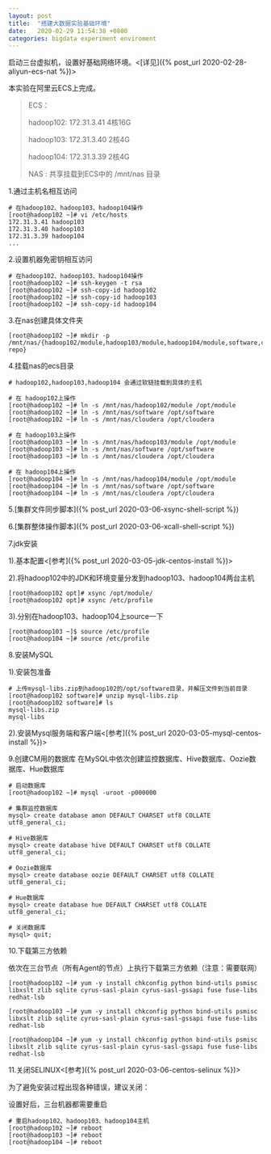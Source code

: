 ```yaml
---
layout: post
title:  "搭建大数据实验基础环境"
date:   2020-02-29 11:54:38 +0800
categories: bigdata experiment enviroment
---
```


启动三台虚拟机，设置好基础网络环境。<[详见]({% post_url 2020-02-28-aliyun-ecs-nat %})>

本实验在阿里云ECS上完成。

>
> ECS：
> 
>   hadoop102: 172.31.3.41  4核16G
>   
>   hadoop103: 172.31.3.40  2核4G
>   
>   hadoop104: 172.31.3.39  2核4G
>   
> NAS :  共享挂载到ECS中的 /mnt/nas 目录
> 

1.通过主机名相互访问
```shell
# 在hadoop102、hadoop103、hadoop104操作
[root@hadoop102 ~]# vi /etc/hosts
172.31.3.41 hadoop103
172.31.3.40 hadoop103
172.31.3.39 hadoop104
...

```
  
2.设置机器免密钥相互访问
```shell
# 在hadoop102、hadoop103、hadoop104操作
[root@hadoop102 ~]# ssh-keygen -t rsa
[root@hadoop102 ~]# ssh-copy-id hadoop102
[root@hadoop102 ~]# ssh-copy-id hadoop103
[root@hadoop102 ~]# ssh-copy-id hadoop104
```

3.在nas创建具体文件夹
```shell
[root@hadoop102 ~]# mkdir -p /mnt/nas/{hadoop102/module,hadoop103/module,hadoop104/module,software,cloudera/parcel-repo}
```

4.挂载nas的ecs目录
```shell
# hadoop102,hadoop103,hadoop104 会通过软链挂载到具体的主机

# 在 hadoop102上操作
[root@hadoop102 ~]# ln -s /mnt/nas/hadoop102/module /opt/module
[root@hadoop102 ~]# ln -s /mnt/nas/software /opt/software
[root@hadoop102 ~]# ln -s /mnt/nas/cloudera /opt/cloudera

# 在 hadoop103上操作
[root@hadoop103 ~]# ln -s /mnt/nas/hadoop103/module /opt/module
[root@hadoop103 ~]# ln -s /mnt/nas/software /opt/software
[root@hadoop103 ~]# ln -s /mnt/nas/cloudera /opt/cloudera

# 在 hadoop104上操作
[root@hadoop104 ~]# ln -s /mnt/nas/hadoop104/module /opt/module
[root@hadoop104 ~]# ln -s /mnt/nas/software /opt/software
[root@hadoop104 ~]# ln -s /mnt/nas/cloudera /opt/cloudera
```

5.[集群文件同步脚本]({% post_url 2020-03-06-xsync-shell-script %})

6.[集群整体操作脚本]({% post_url 2020-03-06-xcall-shell-script %})

7.jdk安装

1).基本配置<[参考]({% post_url 2020-03-05-jdk-centos-install %})>

2).将hadoop102中的JDK和环境变量分发到hadoop103、hadoop104两台主机
```shell
[root@hadoop102 opt]# xsync /opt/module/
[root@hadoop102 opt]# xsync /etc/profile
```
3).分别在hadoop103、hadoop104上source一下
```shell
[root@hadoop103 ~]$ source /etc/profile
[root@hadoop104 ~]# source /etc/profile
```

8.安装MySQL

1).安装包准备
```shell
# 上传mysql-libs.zip到hadoop102的/opt/software目录，并解压文件到当前目录
[root@hadoop102 software]# unzip mysql-libs.zip
[root@hadoop102 software]# ls
mysql-libs.zip
mysql-libs
```

2).安装Mysql服务端和客户端<[参考]({% post_url 2020-03-05-mysql-centos-install %})>

9.创建CM用的数据库
在MySQL中依次创建监控数据库、Hive数据库、Oozie数据库、Hue数据库

```shell
# 启动数据库
[root@hadoop102 ~]# mysql -uroot -p000000

# 集群监控数据库
mysql> create database amon DEFAULT CHARSET utf8 COLLATE utf8_general_ci;

# Hive数据库 
mysql> create database hive DEFAULT CHARSET utf8 COLLATE utf8_general_ci;

# Oozie数据库
mysql> create database oozie DEFAULT CHARSET utf8 COLLATE utf8_general_ci;

# Hue数据库
mysql> create database hue DEFAULT CHARSET utf8 COLLATE utf8_general_ci;

# 关闭数据库
mysql> quit;
```

10.下载第三方依赖

依次在三台节点（所有Agent的节点）上执行下载第三方依赖（注意：需要联网）
```shell
[root@hadoop102 ~]# yum -y install chkconfig python bind-utils psmisc libxslt zlib sqlite cyrus-sasl-plain cyrus-sasl-gssapi fuse fuse-libs redhat-lsb

[root@hadoop103 ~]# yum -y install chkconfig python bind-utils psmisc libxslt zlib sqlite cyrus-sasl-plain cyrus-sasl-gssapi fuse fuse-libs redhat-lsb

[root@hadoop104 ~]# yum -y install chkconfig python bind-utils psmisc libxslt zlib sqlite cyrus-sasl-plain cyrus-sasl-gssapi fuse fuse-libs redhat-lsb
```

11.关闭SELINUX<[参考]({% post_url 2020-03-06-centos-selinux %})>

为了避免安装过程出现各种错误，建议关闭：

设置好后，三台机器都需要重启
```shell
# 重启hadoop102、hadoop103、hadoop104主机
[root@hadoop102 ~]# reboot
[root@hadoop103 ~]# reboot
[root@hadoop104 ~]# reboot
```